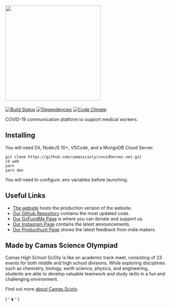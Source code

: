 # <img src="https://covidheroes.net/img/text_logo.svg" width="300px">

[![Build Status](https://travis-ci.org/10hstartup/web.svg?branch=master)](https://travis-ci.org/10hstartup/web)
[![Dependencies](https://img.shields.io/david/10hstartup/web.svg?style=flat)](https://img.shields.io/david/10hstartup/web.svg?style=flat)
[![Code Climate](https://codeclimate.com/github/codeclimate/codeclimate/badges/gpa.svg)](https://codeclimate.com/github/10hstartup/web)

COVID-19 communication platform to support medical workers.

## Installing

You will need Git, NodeJS 10+, VSCode, and a MongoDB Cloud Server.

```
git clone https://github.com/camasscioly/covidheroes.net.git
cd web
yarn
yarn dev
```

You will need to configure .env variables before launching.

## Useful Links

- [The website](https://covidheroes.net) hosts the production version of the website.
- [Our Github Repository](https://github.com/camasscioly/covidheroes.net) contains the most updated code.
- [Our GoFundMe Page](https://www.gofundme.com/f/help-create-covid-heroes?utm_source=customer&utm_medium=copy_link&utm_campaign=p_cf+share-flow-1) is where you can donate and support us.
- [Our Instagram Page](https://instagram.com/covid_heroes_official) contains the latest announcements.
- [Our Producthunt Page](https://www.producthunt.com/posts/covid-heroes?utm_source=badge-featured&utm_medium=badge&utm_souce=badge-covid-heroes) shows the latest feedback from indie makers.

## Made by Camas Science Olympiad

Camas High School SciOly is like an academic track meet, consisting of 23 events for both middle and high school divisions. While exploring disciplines such as chemistry, biology, earth science, physics, and engineering, students are able to develop valuable teamwork and study skills in a fun and challenging environment.

Find out more [about Camas Scioly](https://camasscioly.weebly.com).

( ᵔ ᴥ ᵔ )
